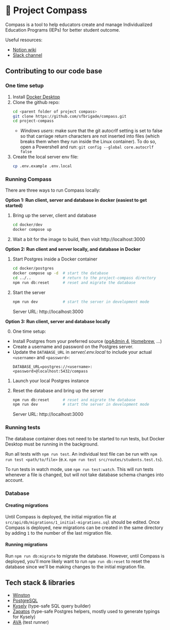 # 🧭 Project Compass

Compass is a tool to help educators create and manage Individualized Education Programs (IEPs) for better student outcome.

Useful resources:

- [Notion wiki](https://www.notion.so/sfbrigade/Compass-source-of-truth-db118a6d51344dccadc49d1988662d66)
- [Slack channel](https://sfbrigade.slack.com/archives/C01R8E75N1K)

## Contributing to our code base

### One time setup

1. Install [Docker Desktop](https://www.docker.com/products/docker-desktop/)
2. Clone the github repo:
   ```sh
   cd <parent folder of project compass>
   git clone https://github.com/sfbrigade/compass.git
   cd project-compass
   ```
   - _Windows users_: make sure that the git autocrlf setting is set to false so that carriage return characters are not inserted into files (which breaks them when they run inside the Linux container). To do so, open a Powershell and run: `git config --global core.autocrlf false`
3. Create the local server env file:
   ```sh
   cp .env.example .env.local
   ```

### Running Compass

There are three ways to run Compass locally:

**Option 1: Run client, server and database in docker (easiest to get started)**

1. Bring up the server, client and database

   ```sh
   cd docker/dev
   docker compose up
   ```

2. Wait a bit for the image to build, then visit http://localhost:3000

**Option 2: Run client and server locally, and database in Docker**

1. Start Postgres inside a Docker container

   ```sh
   cd docker/postgres
   docker compose up -d  # start the database
   cd ../..              # return to the project-compass directory
   npm run db:reset      # reset and migrate the database
   ```

2. Start the server

   ```sh
   npm run dev           # start the server in development mode
   ```

   Server URL: http://localhost:3000

**Option 3: Run client, server and database locally**

0. One time setup:

- Install Postgres from your preferred source ([pgAdmin 4](https://www.postgresql.org/download/), [Homebrew](https://wiki.postgresql.org/wiki/Homebrew), ...)
- Create a username and password on the Postgres server.
- Update the `DATABASE_URL` in _server/.env.local_ to include your actual `<username>` and `<password>`:
  ```
  DATABASE_URL=postgres://<username>:<password>@localhost:5432/compass
  ```

1. Launch your local Postgres instance

2. Reset the database and bring up the server

   ```sh
   npm run db:reset      # reset and migrate the database
   npm run dev           # start the server in development mode
   ```

   Server URL: http://localhost:3000

### Running tests

The database container does not need to be started to run tests, but Docker Desktop must be running in the background.

Run all tests with `npm run test`. An individual test file can be run with `npm run test <path/to/file>` (e.x. `npm run test src/routes/students.test.ts`).

To run tests in watch mode, use `npm run test:watch`. This will run tests whenever a file is changed, but will not take database schema changes into account.

### Database

#### Creating migrations

Until Compass is deployed, the initial migration file at `src/api/db/migrations/1_initial-migrations.sql` should be edited. Once Compass is deployed, new migrations can be created in the same directory by adding `1` to the number of the last migration file.

#### Running migrations

Run `npm run db:migrate` to migrate the database. However, until Compass is deployed, you'll more likely want to run `npm run db:reset` to reset the database since we'll be making changes to the initial migration file.

## Tech stack & libraries

- [Winston](https://github.com/winstonjs/winston)
- [PostgreSQL](https://www.postgresql.org/)
- [Kysely](https://github.com/koskimas/kysely) (type-safe SQL query builder)
- [Zapatos](https://github.com/jawj/zapatos) (type-safe Postgres helpers, mostly used to generate typings for Kysely)
- [AVA](https://github.com/avajs/ava) (test runner)
